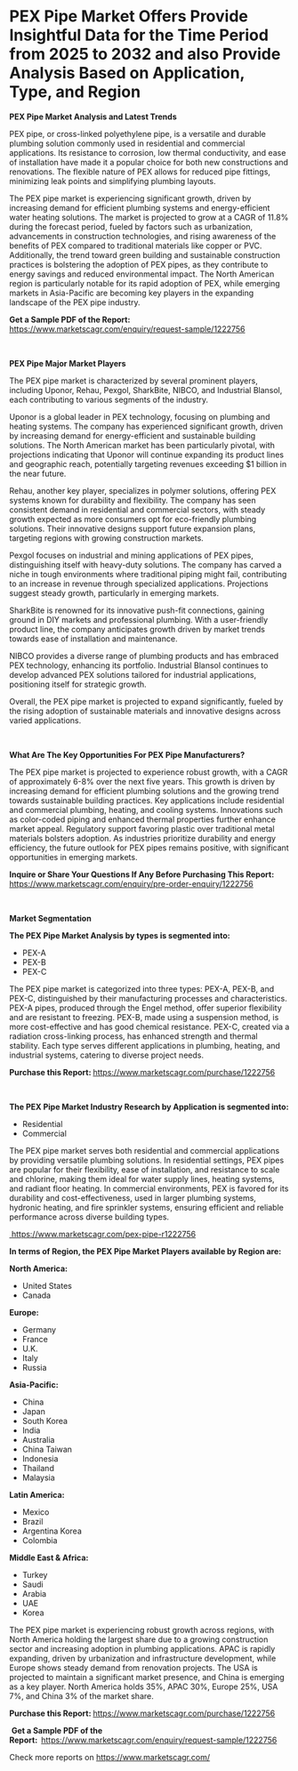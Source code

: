 <p><h1>PEX Pipe Market Offers Provide Insightful Data for the Time Period from 2025 to 2032 and also Provide Analysis Based on Application, Type, and Region</h1></p><p><strong>PEX Pipe Market Analysis and Latest Trends</strong></p>
<p><p>PEX pipe, or cross-linked polyethylene pipe, is a versatile and durable plumbing solution commonly used in residential and commercial applications. Its resistance to corrosion, low thermal conductivity, and ease of installation have made it a popular choice for both new constructions and renovations. The flexible nature of PEX allows for reduced pipe fittings, minimizing leak points and simplifying plumbing layouts.</p><p>The PEX pipe market is experiencing significant growth, driven by increasing demand for efficient plumbing systems and energy-efficient water heating solutions. The market is projected to grow at a CAGR of 11.8% during the forecast period, fueled by factors such as urbanization, advancements in construction technologies, and rising awareness of the benefits of PEX compared to traditional materials like copper or PVC. Additionally, the trend toward green building and sustainable construction practices is bolstering the adoption of PEX pipes, as they contribute to energy savings and reduced environmental impact. The North American region is particularly notable for its rapid adoption of PEX, while emerging markets in Asia-Pacific are becoming key players in the expanding landscape of the PEX pipe industry.</p></p>
<p><strong>Get a Sample PDF of the Report:&nbsp;</strong> <a href="https://www.marketscagr.com/enquiry/request-sample/1222756?utm_campaign=2265&utm_medium=2&utm_source=Github&utm_content=ia&utm_term=17022025&utm_id=pex-pipe">https://www.marketscagr.com/enquiry/request-sample/1222756</a></p>
<p>&nbsp;</p>
<p><strong>PEX Pipe Major Market Players</strong></p>
<p><p>The PEX pipe market is characterized by several prominent players, including Uponor, Rehau, Pexgol, SharkBite, NIBCO, and Industrial Blansol, each contributing to various segments of the industry. </p><p>Uponor is a global leader in PEX technology, focusing on plumbing and heating systems. The company has experienced significant growth, driven by increasing demand for energy-efficient and sustainable building solutions. The North American market has been particularly pivotal, with projections indicating that Uponor will continue expanding its product lines and geographic reach, potentially targeting revenues exceeding $1 billion in the near future.</p><p>Rehau, another key player, specializes in polymer solutions, offering PEX systems known for durability and flexibility. The company has seen consistent demand in residential and commercial sectors, with steady growth expected as more consumers opt for eco-friendly plumbing solutions. Their innovative designs support future expansion plans, targeting regions with growing construction markets.</p><p>Pexgol focuses on industrial and mining applications of PEX pipes, distinguishing itself with heavy-duty solutions. The company has carved a niche in tough environments where traditional piping might fail, contributing to an increase in revenue through specialized applications. Projections suggest steady growth, particularly in emerging markets.</p><p>SharkBite is renowned for its innovative push-fit connections, gaining ground in DIY markets and professional plumbing. With a user-friendly product line, the company anticipates growth driven by market trends towards ease of installation and maintenance.</p><p>NIBCO provides a diverse range of plumbing products and has embraced PEX technology, enhancing its portfolio. Industrial Blansol continues to develop advanced PEX solutions tailored for industrial applications, positioning itself for strategic growth.</p><p>Overall, the PEX pipe market is projected to expand significantly, fueled by the rising adoption of sustainable materials and innovative designs across varied applications.</p></p>
<p>&nbsp;</p>
<p><strong>What Are The Key Opportunities For PEX Pipe Manufacturers?</strong></p>
<p><p>The PEX pipe market is projected to experience robust growth, with a CAGR of approximately 6-8% over the next five years. This growth is driven by increasing demand for efficient plumbing solutions and the growing trend towards sustainable building practices. Key applications include residential and commercial plumbing, heating, and cooling systems. Innovations such as color-coded piping and enhanced thermal properties further enhance market appeal. Regulatory support favoring plastic over traditional metal materials bolsters adoption. As industries prioritize durability and energy efficiency, the future outlook for PEX pipes remains positive, with significant opportunities in emerging markets.</p></p>
<p><strong>Inquire or Share Your Questions If Any Before Purchasing This Report:</strong> <a href="https://www.marketscagr.com/enquiry/pre-order-enquiry/1222756?utm_campaign=2265&utm_medium=2&utm_source=Github&utm_content=ia&utm_term=17022025&utm_id=pex-pipe">https://www.marketscagr.com/enquiry/pre-order-enquiry/1222756</a></p>
<p>&nbsp;</p>
<p><strong>Market Segmentation</strong></p>
<p><strong>The PEX Pipe Market Analysis by types is segmented into:</strong></p>
<p><ul><li>PEX-A</li><li>PEX-B</li><li>PEX-C</li></ul></p>
<p><p>The PEX pipe market is categorized into three types: PEX-A, PEX-B, and PEX-C, distinguished by their manufacturing processes and characteristics. PEX-A pipes, produced through the Engel method, offer superior flexibility and are resistant to freezing. PEX-B, made using a suspension method, is more cost-effective and has good chemical resistance. PEX-C, created via a radiation cross-linking process, has enhanced strength and thermal stability. Each type serves different applications in plumbing, heating, and industrial systems, catering to diverse project needs.</p></p>
<p><strong>Purchase this Report:&nbsp;</strong><a href="https://www.marketscagr.com/purchase/1222756?utm_campaign=2265&utm_medium=2&utm_source=Github&utm_content=ia&utm_term=17022025&utm_id=pex-pipe">https://www.marketscagr.com/purchase/1222756</a></p>
<p>&nbsp;</p>
<p><strong>The PEX Pipe Market Industry Research by Application is segmented into:</strong></p>
<p><ul><li>Residential</li><li>Commercial</li></ul></p>
<p><p>The PEX pipe market serves both residential and commercial applications by providing versatile plumbing solutions. In residential settings, PEX pipes are popular for their flexibility, ease of installation, and resistance to scale and chlorine, making them ideal for water supply lines, heating systems, and radiant floor heating. In commercial environments, PEX is favored for its durability and cost-effectiveness, used in larger plumbing systems, hydronic heating, and fire sprinkler systems, ensuring efficient and reliable performance across diverse building types.</p></p>
<p><a href="https://www.marketscagr.com/pex-pipe-r1222756?utm_campaign=2265&utm_medium=2&utm_source=Github&utm_content=ia&utm_term=17022025&utm_id=pex-pipe">&nbsp;https://www.marketscagr.com/pex-pipe-r1222756</a></p>
<p><strong>In terms of Region, the PEX Pipe Market Players available by Region are:</strong></p>
<p>
    <p> <strong> North America: </strong>
        <ul>
            <li>United States</li>
            <li>Canada</li>
        </ul>
        </p> 
    <p> <strong> Europe: </strong>
        <ul>
            <li>Germany</li>
            <li>France</li>
            <li>U.K.</li>
            <li>Italy</li>
            <li>Russia</li>
        </ul>
        </p> 
    <p> <strong> Asia-Pacific: </strong>
        <ul>
            <li>China</li>
            <li>Japan</li>
            <li>South Korea</li>
            <li>India</li>
            <li>Australia</li>
            <li>China Taiwan</li>
            <li>Indonesia</li>
            <li>Thailand</li>
            <li>Malaysia</li>
        </ul>
        </p> 
    <p> <strong> Latin America: </strong>
        <ul>
            <li>Mexico</li>
            <li>Brazil</li>
            <li>Argentina Korea</li>
            <li>Colombia</li>
        </ul>
        </p> 
    <p> <strong> Middle East & Africa: </strong>
        <ul>
            <li>Turkey</li>
            <li>Saudi</li>
            <li>Arabia</li>
            <li>UAE</li>
            <li>Korea</li>
        </ul>
    </p>
    </p>
<p><p>The PEX pipe market is experiencing robust growth across regions, with North America holding the largest share due to a growing construction sector and increasing adoption in plumbing applications. APAC is rapidly expanding, driven by urbanization and infrastructure development, while Europe shows steady demand from renovation projects. The USA is projected to maintain a significant market presence, and China is emerging as a key player. North America holds 35%, APAC 30%, Europe 25%, USA 7%, and China 3% of the market share.</p></p>
<p><strong>Purchase this Report: </strong><a href="https://www.marketscagr.com/purchase/1222756?utm_campaign=2265&utm_medium=2&utm_source=Github&utm_content=ia&utm_term=17022025&utm_id=pex-pipe">https://www.marketscagr.com/purchase/1222756</a></p>
<p>&nbsp;<strong>Get a Sample PDF of the Report:&nbsp;&nbsp;</strong><a href="https://www.marketscagr.com/enquiry/request-sample/1222756?utm_campaign=2265&utm_medium=2&utm_source=Github&utm_content=ia&utm_term=17022025&utm_id=pex-pipe">https://www.marketscagr.com/enquiry/request-sample/1222756</a></p>
<p><strong></strong></p>
<p>Check more reports on <a href="https://www.marketscagr.com/?utm_campaign=2265&utm_medium=2&utm_source=Github&utm_content=ia&utm_term=17022025&utm_id=pex-pipe">https://www.marketscagr.com/</a></p>